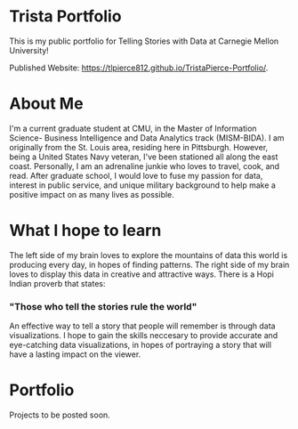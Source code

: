 # Trista Portfolio
This is my public portfolio for Telling Stories with Data at Carnegie Mellon University!

Published Website: https://tlpierce812.github.io/TristaPierce-Portfolio/.

# About Me
I'm a current graduate student at CMU, in the Master of Information Science- Business Intelligence and Data Analytics track (MISM-BIDA).
I am originally from the St. Louis area, residing here in Pittsburgh. However, being a United States Navy veteran, I've been stationed all along the east coast. 
Personally, I am an adrenaline junkie who loves to travel, cook, and read. After graduate school, I would love to fuse my passion for data, interest in public service, and unique military background to help make a positive impact on as many lives as possible.

# What I hope to learn 
The left side of my brain loves to explore the mountains of data this world is producing every day, in hopes of finding patterns.  The right side of my brain loves to display this data in creative and attractive ways. 
There is a Hopi Indian proverb that states: 
### "Those who tell the stories rule the world" 
An effective way to tell a story that people will remember is through data visualizations. I hope to gain the skills neccesary to provide accurate and eye-catching data visualizations, in hopes of portraying a story that will have a lasting impact on the viewer.

# Portfolio 
Projects to be posted soon.
